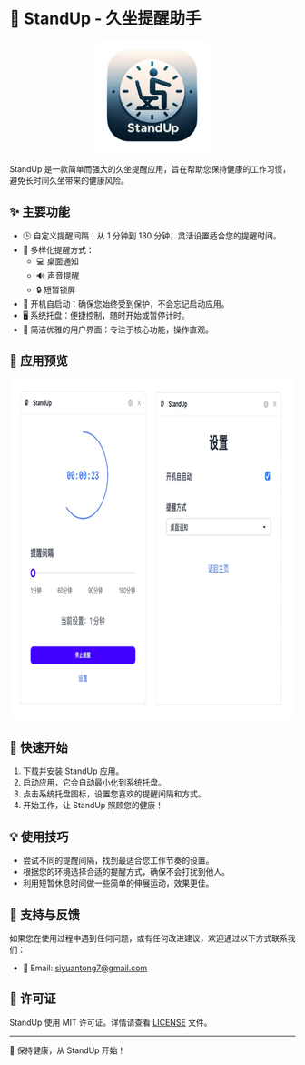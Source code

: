 # 🧘 StandUp - 久坐提醒助手

<p align="center">
  <img src="public/logo.png" alt="StandUp Logo" width="200" height="200">
</p>

StandUp 是一款简单而强大的久坐提醒应用，旨在帮助您保持健康的工作习惯，避免长时间久坐带来的健康风险。

## ✨ 主要功能

- 🕒 自定义提醒间隔：从 1 分钟到 180 分钟，灵活设置适合您的提醒时间。
- 🔔 多样化提醒方式：
  - 💻 桌面通知
  - 🔊 声音提醒
  - 🔒 短暂锁屏
- 🚀 开机自启动：确保您始终受到保护，不会忘记启动应用。
- 🖥️ 系统托盘：便捷控制，随时开始或暂停计时。
- 🎨 简洁优雅的用户界面：专注于核心功能，操作直观。

## 📸 应用预览

<p align="center">
  <img src="public/demo.jpg" alt="StandUp Demo" width="850" height="600">
</p>

## 🚀 快速开始

1. 下载并安装 StandUp 应用。
2. 启动应用，它会自动最小化到系统托盘。
3. 点击系统托盘图标，设置您喜欢的提醒间隔和方式。
4. 开始工作，让 StandUp 照顾您的健康！

## 💡 使用技巧

- 尝试不同的提醒间隔，找到最适合您工作节奏的设置。
- 根据您的环境选择合适的提醒方式，确保不会打扰到他人。
- 利用短暂休息时间做一些简单的伸展运动，效果更佳。

## 🤝 支持与反馈

如果您在使用过程中遇到任何问题，或有任何改进建议，欢迎通过以下方式联系我们：

- 📧 Email: siyuantong7@gmail.com

## 📄 许可证

StandUp 使用 MIT 许可证。详情请查看 [LICENSE](LICENSE) 文件。

---

💪 保持健康，从 StandUp 开始！

